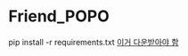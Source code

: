 # Friend_POPO
pip install -r requirements.txt
[이거 다운받아야 함](https://www.mongodb.com/try/download/community)
